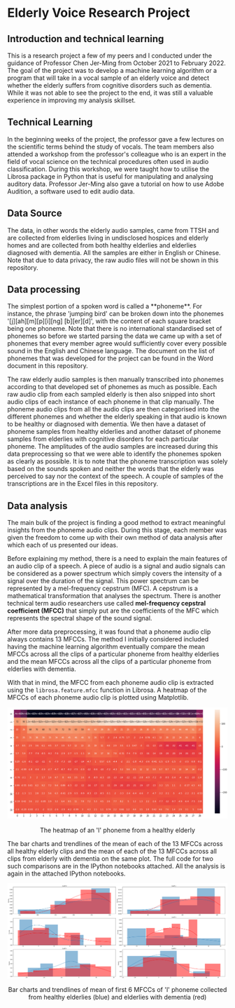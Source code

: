 # Elderly Voice Research Project

## Introduction and technical learning
<p>This is a research project a few of my peers and I conducted under the guidance of Professor Chen Jer-Ming from October 2021 to February 2022. The goal of the project was to develop a machine learning algorithm or a program that will take in a vocal sample of an elderly voice and detect whether the elderly suffers from cognitive disorders such as dementia. While it was not able to see the project to the end, it was still a valuable experience in improving my analysis skillset.</p>

## Technical Learning
<p>In the beginning weeks of the project, the professor gave a few lectures on the scientific terms behind the study of vocals. The team members also attended a workshop from the professor's colleague who is an expert in the field of vocal science on the technical procedures often used in audio classification. During this workshop, we were taught how to utilise the Librosa package in Python that is useful for manipulating and analysing auditory data. Professor Jer-Ming also gave a tutorial on how to use Adobe Audition, a software used to edit audio data.</p>

## Data Source
<p>The data, in other words the elderly audio samples, came from TTSH and are collected from elderlies living in undisclosed hospices and elderly homes and are collected from both healthy elderlies and elderlies diagnosed with dementia. All the samples are either in English or Chinese. Note that due to data privacy, the raw audio files will not be shown in this repository.</p>

## Data processing
<p>The simplest portion of a spoken word is called a **phoneme**. For instance, the phrase 'jumping bird' can be broken down into the phonemes '[j][ah][m][p][i][ng] [b][er][d]', with the content of each square bracket being one phoneme. Note that there is no international standardised set of phonemes so before we started parsing the data we came up with a set of phonemes that every member agree would sufficiently cover every possible sound in the English and Chinese language. The document on the list of phonemes that was developed for the project can be found in the Word document in this repository. 

The raw elderly audio samples is then manually transcribed into phonemes according to that developed set of phonemes as much as possible. Each raw audio clip from each sampled elderly is then also snipped into short audio clips of each instance of each phoneme in that clip manually. The phoneme audio clips from all the audio clips are then categorised into the different phonemes and whether the elderly speaking in that audio is known to be healthy or diagnosed with dementia. We then have a dataset of phoneme samples from healthy elderlies and another dataset of phoneme samples from elderlies with cognitive disorders for each particular phoneme. The amplitudes of the audio samples are increased during this data preprocessing so that we were able to identify the phonemes spoken as clearly as possible. It is to note that the phoneme transcription was solely based on the sounds spoken and neither the words that the elderly was perceived to say nor the context of the speech. A couple of samples of the transcriptions are in the Excel files in this repository.</p>

## Data analysis
<p>The main bulk of the project is finding a good method to extract meaningful insights from the phoneme audio clips. During this stage, each member was given the freedom to come up with their own method of data analysis after which each of us presented our ideas.

Before explaining my method, there is a need to explain the main features of an audio clip of a speech. A piece of audio is a signal and audio signals can be considered as a power spectrum which simply covers the intensity of a signal over the duration of the signal. This power spectrum can be represented by a mel-frequency cepstrum (MFC). A cepstrum is a mathematical transformation that analyses the spectrum. There is another technical term audio researchers use called **mel-frequency cepstral coefficient (MFCC)** that simply put are the coefficients of the MFC which represents the spectral shape of the sound signal.

After more data preprocessing, it was found that a phoneme audio clip always contains 13 MFCCs. The method I initially considered included having the machine learning algorithm eventually compare the mean MFCCs across all the clips of a particular phoneme from healthy elderlies and the mean MFCCs across all the clips of a particular phoneme from elderlies with dementia.

With that in mind, the MFCC from each phoneme audio clip is extracted using the ```librosa.feature.mfcc``` function in Librosa. A heatmap of the MFCCs of each phoneme audio clip is plotted using Matplotlib.</p>

![Heatmap of an 'l' phoneme from a healthy elderly](/Screenshot%202024-10-27%20231107.png)
<p style="text-align:center;">The heatmap of an 'l' phoneme from a healthy elderly</p>

<p>The bar charts and trendlines of the mean of each of the 13 MFCCs across all healthy elderly clips and the mean of each of the 13 MFCCs across all clips from elderly with dementia on the same plot. The full code for two such comparisons are in the IPython notebooks attached. All the analysis is again in the attached IPython notebooks.</p>

![Bar charts and trendlines of mean of first 6 MFCCs of 'l' phoneme collected from healthy elderlies (blue) and elderlies with dementia (red)](/Screenshot%202024-10-27%20231128.png)
<p style="text-align:center;">Bar charts and trendlines of mean of first 6 MFCCs of 'l' phoneme collected from healthy elderlies (blue) and elderlies with dementia (red)</p>
